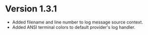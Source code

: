 # Version 1.3.1
- Added filename and line number to log message source context.
- Added ANSI terminal colors to default provider's log handler.
